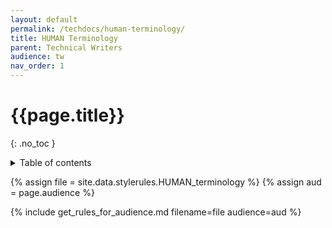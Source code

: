 ```yaml
---
layout: default
permalink: /techdocs/human-terminology/
title: HUMAN Terminology
parent: Technical Writers
audience: tw
nav_order: 1
---
```

# {{page.title}} 
{: .no_toc }
<details markdown="block">
  <summary>
    Table of contents
  </summary>
  {: .text-delta }
- TOC
{:toc}
</details>

{% assign file = site.data.stylerules.HUMAN_terminology %}
{% assign aud = page.audience %}

{% include get_rules_for_audience.md filename=file audience=aud %}